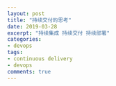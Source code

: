 ```yaml
---
layout: post
title: "持续交付的思考"
date: 2019-03-28
excerpt: "持续集成 持续交付 持续部署"
categories: 
- devops
tags:
- continuous delivery 
- devops
comments: true
---
```

